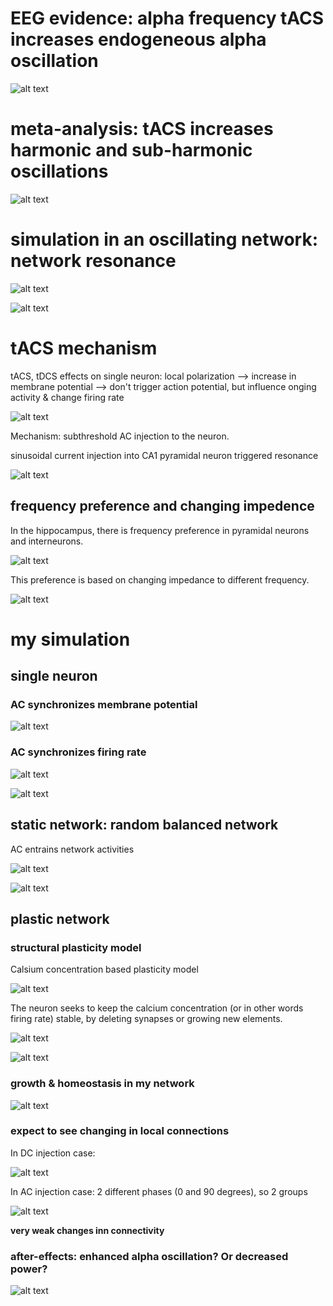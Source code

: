 # EEG evidence: alpha frequency tACS increases endogeneous alpha oscillation

![alt text](https://github.com/ErbB4/neuroscience-notebook/blob/master/oscillation/tACS.png)


# meta-analysis: tACS increases harmonic and sub-harmonic oscillations

![alt text](https://github.com/ErbB4/neuroscience-notebook/blob/master/oscillation/after-effects.png)

# simulation in an oscillating network: network resonance


![alt text](https://github.com/ErbB4/neuroscience-notebook/blob/master/oscillation/bursting.png)

![alt text](https://github.com/ErbB4/neuroscience-notebook/blob/master/oscillation/enhancement.png)

# tACS mechanism

tACS, tDCS effects on single neuron: local polarization -->  increase in membrane potential --> don't trigger action potential, but influence onging activity & change firing rate

![alt text](https://github.com/ErbB4/neuroscience-notebook/blob/master/oscillation/vm-EF.jpg)


Mechanism: subthreshold AC injection to the neuron.

sinusoidal current injection into CA1 pyramidal neuron triggered resonance


![alt text](https://github.com/ErbB4/neuroscience-notebook/blob/master/oscillation/CA1-pyramidal.jpg)


## frequency preference and changing impedence

In the hippocampus, there is frequency preference in pyramidal neurons and interneurons.

![alt text](https://github.com/ErbB4/neuroscience-notebook/blob/master/oscillation/preference.jpg)

This preference is based on changing impedance to different frequency.

![alt text](https://github.com/ErbB4/neuroscience-notebook/blob/master/oscillation/impedance.jpg)

# my simulation

## single neuron
### AC synchronizes membrane potential

![alt text](https://github.com/ErbB4/neuroscience-notebook/blob/master/oscillation/single-neuron-inputAC-vm.png)

### AC synchronizes firing rate

![alt text](https://github.com/ErbB4/neuroscience-notebook/blob/master/oscillation/2.5pA-sine-rate.png)

![alt text](https://github.com/ErbB4/neuroscience-notebook/blob/master/oscillation/9pA-sine-rate.png)

## static network: random balanced network

AC entrains network activities

![alt text](https://github.com/ErbB4/neuroscience-notebook/blob/master/oscillation/2.5pA-PSTH.png)

![alt text](https://github.com/ErbB4/neuroscience-notebook/blob/master/oscillation/9pA-PSTH.png)

## plastic network

### structural plasticity model


Calsium concentration based plasticity model

![alt text](https://github.com/ErbB4/neuroscience-notebook/blob/master/oscillation/for1.png)



The neuron seeks to keep the calcium concentration (or in other words firing rate) stable, by deleting synapses or growing new elements.

![alt text](https://github.com/ErbB4/neuroscience-notebook/blob/master/oscillation/for2.png)


![alt text](https://github.com/ErbB4/neuroscience-notebook/blob/master/oscillation/homeostasis.jpg)

### growth & homeostasis in my network


![alt text](https://github.com/ErbB4/neuroscience-notebook/blob/master/oscillation/tACS-0-90.png)


### expect to see changing in local connections

In DC injection case:

![alt text](https://github.com/ErbB4/neuroscience-notebook/blob/master/oscillation/von-uniform-ex-only-ie.png)


In AC injection case: 2 different phases (0 and 90 degrees), so 2 groups

![alt text](https://github.com/ErbB4/neuroscience-notebook/blob/master/oscillation/tACS-0-90-connectivity.png)

**very weak changes inn connectivity**


### after-effects: enhanced alpha oscillation? Or decreased power?

![alt text](https://github.com/ErbB4/neuroscience-notebook/blob/master/oscillation/tACS-25pA-fft-0-90.png)

